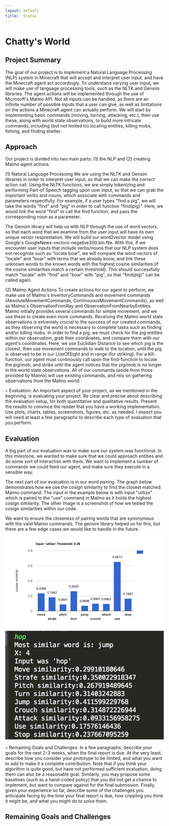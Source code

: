 ```yaml
---
layout: default
title:  Status
---
```

# Chatty's World

## Project Summary

The goal of our project is to implement a Natural Language Processing (NLP) system in Minecraft that will accept and interpret user input, and have the Minecraft agent act accordingly. To understand varying user input, we will make use of language processing tools, such as the NLTK and Gensim libraries. The agent actions will be implemented through the use of Microsoft's Malmo API. Not all inputs can be handled, as there are an infinite number of possible inputs that a user can give, as well as limitations on the actions a Minecraft agent can actually perform. We will start by implementing basic commands (moving, turning, attacking, etc.), then use these, along with world state observations, to build more intricate commands, including (but not limited to) locating entities, killing mobs, fishing, and finding shelter.  

## Approach

Our project is divided into two main parts: (1) the NLP and (2) creating Malmo agent actions. 

(1) Natural Language Processing
We are using the NLTK and Gensim libraries in order to interpret user input, so that we can make the correct action call. Using the NLTK functions, we are simply tokenizing and performing Part-of Speech tagging upon user input, so that we can grab the important verbs and nouns, which associate with commands and parameters respectfully. For example, if a user types "find a pig", we will take the words "find" and "pig" in order to call function "find(pig)". Here, we would link the word "find" to call the find function, and pass the corresponding noun as a parameter. 

The Gensim library will help us with NLP through the use of word vectors, so that each word that we examine from the user input will have its own unique vector resprestation. We will build our word2vector model using Google's GoogleNews-vectors-negative300.bin file. With this, if we encounter user inputs that include verbs/nouns that our NLP system does not recognize such as "locate boar", we will compare the word vectors of "locate" and "boar" with terms that we already know, and link these unknown words to the known words with the highest cosine similarities (if the cosine similarities match a certain threshold). This should successfully match "locate" with "find" and "boar" with "pig", so that "find(pig)" can be called again.

(2) Malmo Agent Actions
To create actions for our agent to perform, we make use of Malmo's InventoryCommands and movement commands (AbsoluteMovementCommands, ContinouousMovementCommands), as well as Malmo's ObservationFromRay and ObservationFromNearbyEntities. Malmo initially provides several commands for simple movement, and we use these to create even more commands. Receiving the Malmo world state observations is extremely crucial to the success of our created commands, as they observing the world is necessary to complete tasks such as finding and/or killing mobs. In order to find a pig, we must check for the pig entities within our observation, grab their coordinates, and compare them with our agent's coordinates. Here, we use Euclidian Distance to see which pig is the closest, then use movement commands to walk to the location, until the pig is observed to be in our LineOfSight and in range (for striking). For a kill-function, our agent must continously call upon the find-function to locate the pig/mob, and strike until the agent notices that the pig/mob is no longer in the world state observations. All of our commands (aside from those provided by Malmo) will use existing commands, and rely on gathering observations from the Malmo world.
	

◦ Evaluation: An important aspect of your project, as we mentioned in the beginning, is evaluating your
project. Be clear and precise about describing the evaluation setup, for both quantitative and qualitative
results. Present the results to convince the reader that you have a working implementation. Use plots, charts,
tables, screenshots, figures, etc. as needed. I expect you will need at least a few paragraphs to describe each
type of evaluation that you perform.

## Evaluation

A big part of our evaluation was to make sure our system was functional. In this milestone, we wanted to make sure that we could approach entities and do some sort of interaction with them. We want to implement a number of commands we could feed our agent, and make sure they execute in a sensible way.

The next part of our evaluation is in our word pairing. The graph below demonstrates how we use the cosign similarity to find the closest matched Malmo command. The input in the example below is with input "utilize" which is paired to the "use" command in Malmo as it holds the highest cosign similarity. The other image is a screenshot of how we tested the cosign similarities within our code. 

We want to ensure the closeness of pairing words that are synonymous with the valid Malmo commands. The gensim library helped us for this, but there are a few edge cases we would like to handle in the future. 
![Chart](utilizechart.png)
![Chart](hopcode.png)



◦ Remaining Goals and Challenges: In a few paragraphs, describe your goals for the next 2-3 weeks, when
the final report is due. At the very least, describe how you consider your prototype to be limited, and what
you want to add to make it a complete contribution. Note that if you think your algorithm is quite good,
but have not performed sufficient evaluation, doing them can also be a reasonable goal. Similarly, you may
propose some baselines (such as a hand-coded policy) that you did not get a chance to implement, but
want to compare against for the final submission. Finally, given your experience so far, describe some of the
challenges you anticipate facing by the time your final report is due, how crippling you think it might be,
and what you might do to solve them.

## Remaining Goals and Challenges



